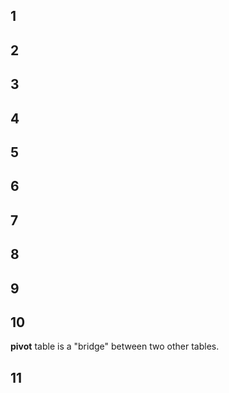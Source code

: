 ## 1
## 2
## 3
## 4
## 5
## 6
## 7
## 8
## 9

## 10
**pivot** table is a "bridge" between two other tables.

## 11